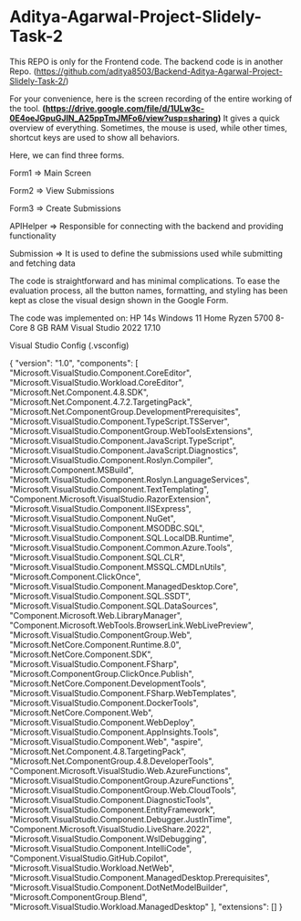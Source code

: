 # Aditya-Agarwal-Project-Slidely-Task-2

This REPO is only for the Frontend code. The backend code is in another Repo. (https://github.com/aditya8503/Backend-Aditya-Agarwal-Project-Slidely-Task-2/)

For your convenience, here is the screen recording of the entire working of the tool. **(https://drive.google.com/file/d/1ULw3c-0E4oeJGpuGJlN_A25ppTmJMFo6/view?usp=sharing)** It gives a quick overview of everything. Sometimes, the mouse is used, while other times, shortcut keys are used to show all behaviors.

Here, we can find three forms.

Form1 => Main Screen

Form2  => View Submissions

Form3  => Create Submissions

APIHelper => Responsible for connecting with the backend and providing functionality

Submission => It is used to define the submissions used while submitting and fetching data


The code is straightforward and has minimal complications. To ease the evaluation process, all the button names, formatting, and styling has been kept as close the visual design shown in the Google Form.






The code was implemented on:
HP 14s Windows 11 Home
Ryzen 5700 8-Core
8 GB RAM
Visual Studio 2022 17.10


Visual Studio Config (.vsconfig)


{
  "version": "1.0",
  "components": [
    "Microsoft.VisualStudio.Component.CoreEditor",
    "Microsoft.VisualStudio.Workload.CoreEditor",
    "Microsoft.Net.Component.4.8.SDK",
    "Microsoft.Net.Component.4.7.2.TargetingPack",
    "Microsoft.Net.ComponentGroup.DevelopmentPrerequisites",
    "Microsoft.VisualStudio.Component.TypeScript.TSServer",
    "Microsoft.VisualStudio.ComponentGroup.WebToolsExtensions",
    "Microsoft.VisualStudio.Component.JavaScript.TypeScript",
    "Microsoft.VisualStudio.Component.JavaScript.Diagnostics",
    "Microsoft.VisualStudio.Component.Roslyn.Compiler",
    "Microsoft.Component.MSBuild",
    "Microsoft.VisualStudio.Component.Roslyn.LanguageServices",
    "Microsoft.VisualStudio.Component.TextTemplating",
    "Component.Microsoft.VisualStudio.RazorExtension",
    "Microsoft.VisualStudio.Component.IISExpress",
    "Microsoft.VisualStudio.Component.NuGet",
    "Microsoft.VisualStudio.Component.MSODBC.SQL",
    "Microsoft.VisualStudio.Component.SQL.LocalDB.Runtime",
    "Microsoft.VisualStudio.Component.Common.Azure.Tools",
    "Microsoft.VisualStudio.Component.SQL.CLR",
    "Microsoft.VisualStudio.Component.MSSQL.CMDLnUtils",
    "Microsoft.Component.ClickOnce",
    "Microsoft.VisualStudio.Component.ManagedDesktop.Core",
    "Microsoft.VisualStudio.Component.SQL.SSDT",
    "Microsoft.VisualStudio.Component.SQL.DataSources",
    "Component.Microsoft.Web.LibraryManager",
    "Component.Microsoft.WebTools.BrowserLink.WebLivePreview",
    "Microsoft.VisualStudio.ComponentGroup.Web",
    "Microsoft.NetCore.Component.Runtime.8.0",
    "Microsoft.NetCore.Component.SDK",
    "Microsoft.VisualStudio.Component.FSharp",
    "Microsoft.ComponentGroup.ClickOnce.Publish",
    "Microsoft.NetCore.Component.DevelopmentTools",
    "Microsoft.VisualStudio.Component.FSharp.WebTemplates",
    "Microsoft.VisualStudio.Component.DockerTools",
    "Microsoft.NetCore.Component.Web",
    "Microsoft.VisualStudio.Component.WebDeploy",
    "Microsoft.VisualStudio.Component.AppInsights.Tools",
    "Microsoft.VisualStudio.Component.Web",
    "aspire",
    "Microsoft.Net.Component.4.8.TargetingPack",
    "Microsoft.Net.ComponentGroup.4.8.DeveloperTools",
    "Component.Microsoft.VisualStudio.Web.AzureFunctions",
    "Microsoft.VisualStudio.ComponentGroup.AzureFunctions",
    "Microsoft.VisualStudio.ComponentGroup.Web.CloudTools",
    "Microsoft.VisualStudio.Component.DiagnosticTools",
    "Microsoft.VisualStudio.Component.EntityFramework",
    "Microsoft.VisualStudio.Component.Debugger.JustInTime",
    "Component.Microsoft.VisualStudio.LiveShare.2022",
    "Microsoft.VisualStudio.Component.WslDebugging",
    "Microsoft.VisualStudio.Component.IntelliCode",
    "Component.VisualStudio.GitHub.Copilot",
    "Microsoft.VisualStudio.Workload.NetWeb",
    "Microsoft.VisualStudio.Component.ManagedDesktop.Prerequisites",
    "Microsoft.VisualStudio.Component.DotNetModelBuilder",
    "Microsoft.ComponentGroup.Blend",
    "Microsoft.VisualStudio.Workload.ManagedDesktop"
  ],
  "extensions": []
}
